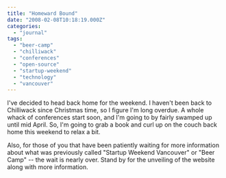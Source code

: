 ```yaml
---
title: "Homeward Bound"
date: "2008-02-08T10:18:19.000Z"
categories: 
  - "journal"
tags: 
  - "beer-camp"
  - "chilliwack"
  - "conferences"
  - "open-source"
  - "startup-weekend"
  - "technology"
  - "vancouver"
---
```


I've decided to head back home for the weekend. I haven't been back to Chilliwack since Christmas time, so I figure I'm long overdue. A whole whack of conferences start soon, and I'm going to by fairly swamped up until mid April. So, I'm going to grab a book and curl up on the couch back home this weekend to relax a bit.

Also, for those of you that have been patiently waiting for more information about what was previously called "Startup Weekend Vancouver" or "Beer Camp" -- the wait is nearly over. Stand by for the unveiling of the website along with more information.
